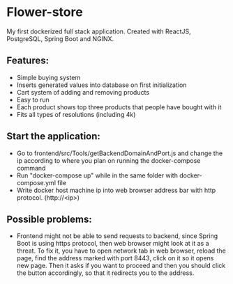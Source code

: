 # Flower-store
My first dockerized full stack application. Created with ReactJS, PostgreSQL, Spring Boot and NGINX.

## Features:
- Simple buying system
- Inserts generated values into database on first initialization
- Cart system of adding and removing products
- Easy to run
- Each product shows top three products that people have bought with it
- Fits all types of resolutions (including 4k)

## Start the application:
- Go to frontend/src/Tools/getBackendDomainAndPort.js and change the ip according to where you plan on running the docker-compose command
- Run "docker-compose up" while in the same folder with docker-compose.yml file
- Write docker host machine ip into web browser address bar with http protocol. (http://&lt;ip&gt;)

## Possible problems:
- Frontend might not be able to send requests to backend, since Spring Boot is using https protocol, then web browser might look at it as a threat.
To fix it, you have to open network tab in web browser, reload the page, find the address marked with port 8443, click on it so it opens new page. Then it asks if you want to proceed and then you should click the button accordingly, so that it redirects you to the address.
